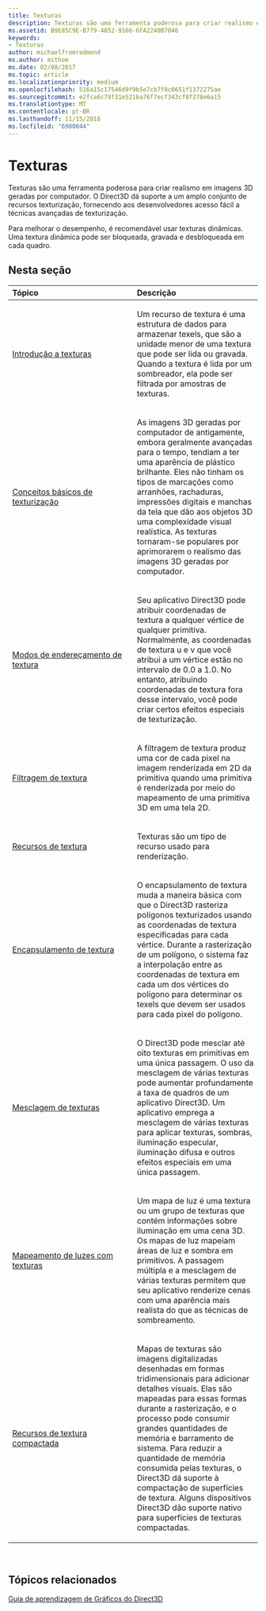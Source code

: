 ```yaml
---
title: Texturas
description: Texturas são uma ferramenta poderosa para criar realismo em imagens 3D geradas por computador. O Direct3D dá suporte a um amplo conjunto de recursos texturização, fornecendo aos desenvolvedores acesso fácil a técnicas avançadas de texturização.
ms.assetid: B9E85C9E-B779-4852-9166-6FA2240B7046
keywords:
- Texturas
author: michaelfromredmond
ms.author: mithom
ms.date: 02/08/2017
ms.topic: article
ms.localizationpriority: medium
ms.openlocfilehash: 516a15c17546d9f9b5e7cb7f8c0651f1372275ae
ms.sourcegitcommit: e2fca6c79f31e521ba76f7ecf343cf8f278e6a15
ms.translationtype: MT
ms.contentlocale: pt-BR
ms.lasthandoff: 11/15/2018
ms.locfileid: "6980044"
---
```

# <a name="textures"></a>Texturas


Texturas são uma ferramenta poderosa para criar realismo em imagens 3D geradas por computador. O Direct3D dá suporte a um amplo conjunto de recursos texturização, fornecendo aos desenvolvedores acesso fácil a técnicas avançadas de texturização.

Para melhorar o desempenho, é recomendável usar texturas dinâmicas. Uma textura dinâmica pode ser bloqueada, gravada e desbloqueada em cada quadro.

## <a name="span-idin-this-sectionspanin-this-section"></a><span id="in-this-section"></span>Nesta seção


<table>
<colgroup>
<col width="50%" />
<col width="50%" />
</colgroup>
<thead>
<tr class="header">
<th align="left">Tópico</th>
<th align="left">Descrição</th>
</tr>
</thead>
<tbody>
<tr class="odd">
<td align="left"><p><a href="introduction-to-textures.md">Introdução a texturas</a></p></td>
<td align="left"><p>Um recurso de textura é uma estrutura de dados para armazenar texels, que são a unidade menor de uma textura que pode ser lida ou gravada. Quando a textura é lida por um sombreador, ela pode ser filtrada por amostras de texturas.</p></td>
</tr>
<tr class="even">
<td align="left"><p><a href="basic-texturing-concepts.md">Conceitos básicos de texturização</a></p></td>
<td align="left"><p>As imagens 3D geradas por computador de antigamente, embora geralmente avançadas para o tempo, tendiam a ter uma aparência de plástico brilhante. Eles não tinham os tipos de marcações como arranhões, rachaduras, impressões digitais e manchas da tela que dão aos objetos 3D uma complexidade visual realística. As texturas tornaram-se populares por aprimorarem o realismo das imagens 3D geradas por computador.</p></td>
</tr>
<tr class="odd">
<td align="left"><p><a href="texture-addressing-modes.md">Modos de endereçamento de textura</a></p></td>
<td align="left"><p>Seu aplicativo Direct3D pode atribuir coordenadas de textura a qualquer vértice de qualquer primitiva. Normalmente, as coordenadas de textura u e v que você atribui a um vértice estão no intervalo de 0.0 a 1.0. No entanto, atribuindo coordenadas de textura fora desse intervalo, você pode criar certos efeitos especiais de texturização.</p></td>
</tr>
<tr class="even">
<td align="left"><p><a href="texture-filtering.md">Filtragem de textura</a></p></td>
<td align="left"><p>A filtragem de textura produz uma cor de cada pixel na imagem renderizada em 2D da primitiva quando uma primitiva é renderizada por meio do mapeamento de uma primitiva 3D em uma tela 2D.</p></td>
</tr>
<tr class="odd">
<td align="left"><p><a href="texture-resources.md">Recursos de textura</a></p></td>
<td align="left"><p>Texturas são um tipo de recurso usado para renderização.</p></td>
</tr>
<tr class="even">
<td align="left"><p><a href="texture-wrapping.md">Encapsulamento de textura</a></p></td>
<td align="left"><p>O encapsulamento de textura muda a maneira básica com que o Direct3D rasteriza polígonos texturizados usando as coordenadas de textura especificadas para cada vértice. Durante a rasterização de um polígono, o sistema faz a interpolação entre as coordenadas de textura em cada um dos vértices do polígono para determinar os texels que devem ser usados para cada pixel do polígono.</p></td>
</tr>
<tr class="odd">
<td align="left"><p><a href="texture-blending.md">Mesclagem de texturas</a></p></td>
<td align="left"><p>O Direct3D pode mesclar até oito texturas em primitivas em uma única passagem. O uso da mesclagem de várias texturas pode aumentar profundamente a taxa de quadros de um aplicativo Direct3D. Um aplicativo emprega a mesclagem de várias texturas para aplicar texturas, sombras, iluminação especular, iluminação difusa e outros efeitos especiais em uma única passagem.</p></td>
</tr>
<tr class="even">
<td align="left"><p><a href="light-mapping-with-textures.md">Mapeamento de luzes com texturas</a></p></td>
<td align="left"><p>Um mapa de luz é uma textura ou um grupo de texturas que contém informações sobre iluminação em uma cena 3D. Os mapas de luz mapeiam áreas de luz e sombra em primitivos. A passagem múltipla e a mesclagem de várias texturas permitem que seu aplicativo renderize cenas com uma aparência mais realista do que as técnicas de sombreamento.</p></td>
</tr>
<tr class="odd">
<td align="left"><p><a href="compressed-texture-resources.md">Recursos de textura compactada</a></p></td>
<td align="left"><p>Mapas de texturas são imagens digitalizadas desenhadas em formas tridimensionais para adicionar detalhes visuais. Elas são mapeadas para essas formas durante a rasterização, e o processo pode consumir grandes quantidades de memória e barramento de sistema. Para reduzir a quantidade de memória consumida pelas texturas, o Direct3D dá suporte à compactação de superfícies de textura. Alguns dispositivos Direct3D dão suporte nativo para superfícies de texturas compactadas.</p></td>
</tr>
</tbody>
</table>

 

## <a name="span-idrelated-topicsspanrelated-topics"></a><span id="related-topics"></span>Tópicos relacionados


[Guia de aprendizagem de Gráficos do Direct3D](index.md)

 

 




